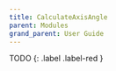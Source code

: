 ```yaml
---
title: CalculateAxisAngle
parent: Modules
grand_parent: User Guide
---
```


TODO
{: .label .label-red }
